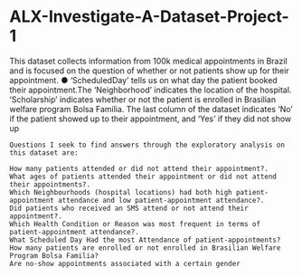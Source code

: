 # ALX-Investigate-A-Dataset-Project-1

This dataset collects information from 100k medical appointments in Brazil and is focused on the question of whether or not patients show up for their appointment. ● ‘ScheduledDay’ tells us on what day the patient booked their appointment.The ‘Neighborhood’ indicates the location of the hospital. ‘Scholarship’ indicates whether or not the patient is enrolled in Brasilian welfare program Bolsa Família. The last column of the dataset indicates ‘No’ if the patient showed up to their appointment, and ‘Yes’ if they did not show up

    Questions I seek to find answers through the exploratory analysis on this dataset are:

    How many patients attended or did not attend their appointment?.
    What ages of patients attended their appointment or did not attend their appointments?.
    Which Neighbourhoods (hospital locations) had both high patient-appointment attendance and low patient-appointment attendance?.
    Did patients who received an SMS attend or not attend their appointment?.
    Which Health Condition or Reason was most frequent in terms of patient-appointment attendance?.
    What Scheduled Day Had the most Attendance of patient-appointments?
    How many patients are enrolled or not enrolled in Brasilian Welfare Program Bolsa Familia?
    Are no-show appointments associated with a certain gender
